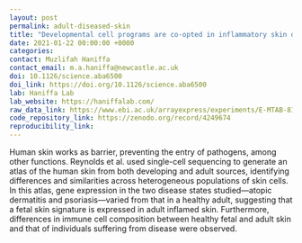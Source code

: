 ```yaml
---
layout: post
permalink: adult-diseased-skin
title: "Developmental cell programs are co-opted in inflammatory skin disease"
date: 2021-01-22 00:00:00 +0000
categories: 
contact: Muzlifah Haniffa
contact_email: m.a.haniffa@newcastle.ac.uk
doi: 10.1126/science.aba6500 
doi_link: https://doi.org/10.1126/science.aba6500
lab: Haniffa Lab
lab_website: https://haniffalab.com/
raw_data_link: https://www.ebi.ac.uk/arrayexpress/experiments/E-MTAB-8142/
code_repository_link: https://zenodo.org/record/4249674
reproducibility_link: 
---
```

Human skin works as barrier, preventing the entry of pathogens, among other functions. Reynolds et al. used single-cell sequencing to generate an atlas of the human skin from both developing and adult sources, identifying differences and similarities across heterogeneous populations of skin cells. In this atlas, gene expression in the two disease states studied—atopic dermatitis and psoriasis—varied from that in a healthy adult, suggesting that a fetal skin signature is expressed in adult inflamed skin. Furthermore, differences in immune cell composition between healthy fetal and adult skin and that of individuals suffering from disease were observed.
